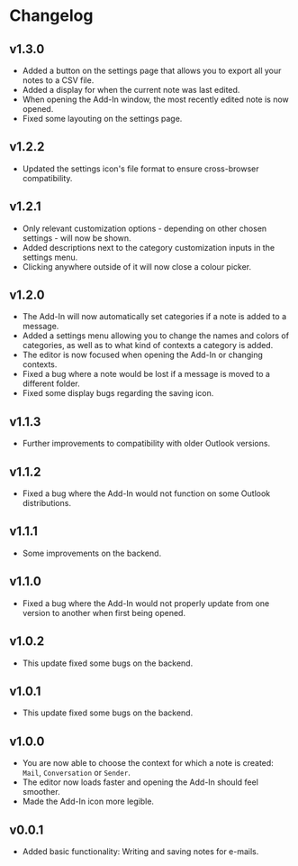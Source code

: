 # Changelog

## v1.3.0

<!--Releasenotes start-->
- Added a button on the settings page that allows you to export all your notes to a CSV file.
- Added a display for when the current note was last edited.
- When opening the Add-In window, the most recently edited note is now opened.
- Fixed some layouting on the settings page.
<!--Releasenotes end-->

## v1.2.2

- Updated the settings icon's file format to ensure cross-browser compatibility.

## v1.2.1

- Only relevant customization options - depending on other chosen settings - will now be shown.
- Added descriptions next to the category customization inputs in the settings menu.
- Clicking anywhere outside of it will now close a colour picker.

## v1.2.0

- The Add-In will now automatically set categories if a note is added to a message.
- Added a settings menu allowing you to change the names and colors of categories, as well as to what kind of contexts a category is added.
- The editor is now focused when opening the Add-In or changing contexts.
- Fixed a bug where a note would be lost if a message is moved to a different folder.
- Fixed some display bugs regarding the saving icon.

## v1.1.3

- Further improvements to compatibility with older Outlook versions.

## v1.1.2

- Fixed a bug where the Add-In would not function on some Outlook distributions.

## v1.1.1

- Some improvements on the backend.

## v1.1.0

- Fixed a bug where the Add-In would not properly update from one version to another when first being opened.

## v1.0.2

- This update fixed some bugs on the backend.

## v1.0.1

- This update fixed some bugs on the backend.

## v1.0.0

- You are now able to choose the context for which a note is created: `Mail`, `Conversation` or `Sender`.
- The editor now loads faster and opening the Add-In should feel smoother.
- Made the Add-In icon more legible.


## v0.0.1

- Added basic functionality: Writing and saving notes for e-mails.
